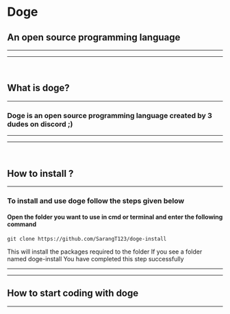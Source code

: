 # Doge
## An open source programming language
---------------------
-----------------------------
<br>

## What is doge?
------------------------
 ### Doge is an open source programming language created by 3 dudes on discord ;)

 ---
 ---

<br>

## How to install ?
---
### To install and use doge follow the steps given below

#### Open the folder you want to use in cmd or terminal and enter the following command 
```
git clone https://github.com/SarangT123/doge-install
```
This will install the packages required to the folder 
If you see a folder named doge-install You have completed this step successfully
 
---
---

## How to start coding with doge
---
###
